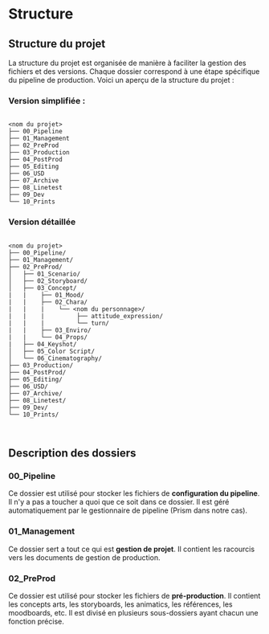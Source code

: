 # Structure

## Structure du projet

La structure du projet est organisée de manière à faciliter la gestion des fichiers et des versions. Chaque dossier correspond à une étape spécifique du pipeline de production. Voici un aperçu de la structure du projet :

### Version simplifiée :

```tree

<nom du projet>
├── 00_Pipeline
├── 01_Management
├── 02_PreProd
├── 03_Production
├── 04_PostProd
├── 05_Editing
├── 06_USD
├── 07_Archive
├── 08_Linetest
├── 09_Dev
└── 10_Prints

```

### Version détaillée

```tree

<nom du projet>
├── 00_Pipeline/
├── 01_Management/
├── 02_PreProd/
│   ├── 01_Scenario/
│   ├── 02_Storyboard/
│   ├── 03_Concept/
|   |    ├── 01_Mood/
|   |    ├── 02_Chara/
|   |    |    └── <nom du personnage>/
|   |    |         ├── attitude_expression/
|   |    |         └── turn/
|   |    ├── 03_Enviro/
|   |    └── 04_Props/
|   ├── 04_Keyshot/
│   ├── 05_Color Script/
│   └── 06_Cinematography/
├── 03_Production/
├── 04_PostProd/
├── 05_Editing/
├── 06_USD/
├── 07_Archive/
├── 08_Linetest/
├── 09_Dev/
└── 10_Prints/



```


## Description des dossiers

### 00_Pipeline

Ce dossier est utilisé pour stocker les fichiers de **configuration du pipeline**. Il n'y a pas a toucher a quoi que ce soit dans ce dossier. Il est géré automatiquement par le gestionnaire de pipeline (Prism dans notre cas).

### 01_Management

Ce dossier sert a tout ce qui est **gestion de projet**. Il contient les racourcis vers les documents de gestion de production.

### 02_PreProd

Ce dossier est utilisé pour stocker les fichiers de **pré-production**. Il contient les concepts arts, les storyboards, les animatics, les références, les moodboards, etc. Il est divisé en plusieurs sous-dossiers ayant chacun une fonction précise.